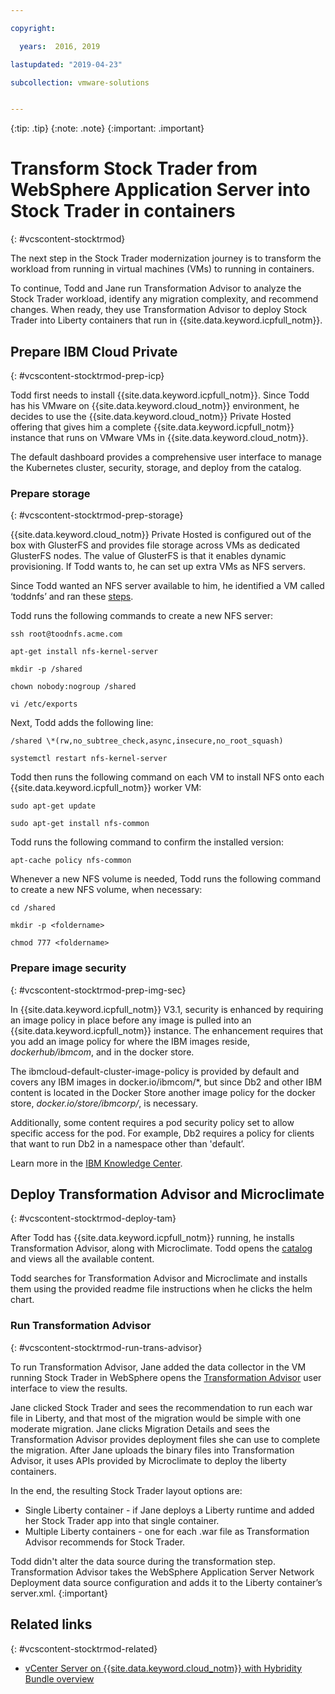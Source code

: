 ```yaml
---

copyright:

  years:  2016, 2019

lastupdated: "2019-04-23"

subcollection: vmware-solutions


---
```


{:tip: .tip}
{:note: .note}
{:important: .important}

# Transform Stock Trader from WebSphere Application Server into Stock Trader in containers
{: #vcscontent-stocktrmod}

The next step in the Stock Trader modernization journey is to transform the workload from running in virtual machines (VMs) to running in containers.

To continue, Todd and Jane run Transformation Advisor to analyze the Stock Trader workload, identify any migration complexity, and recommend changes. When ready, they use Transformation Advisor to deploy Stock Trader into Liberty containers that run in {{site.data.keyword.icpfull_notm}}.

## Prepare IBM Cloud Private
{: #vcscontent-stocktrmod-prep-icp}

Todd first needs to install {{site.data.keyword.icpfull_notm}}. Since Todd has his VMware on {{site.data.keyword.cloud_notm}} environment, he decides to use the {{site.data.keyword.cloud_notm}} Private Hosted offering that gives him a complete {{site.data.keyword.icpfull_notm}} instance that runs on VMware VMs in {{site.data.keyword.cloud_notm}}.

The default dashboard provides a comprehensive user interface to manage the Kubernetes cluster, security, storage, and deploy from the catalog.

### Prepare storage
{: #vcscontent-stocktrmod-prep-storage}

{{site.data.keyword.cloud_notm}} Private Hosted is configured out of the box with GlusterFS and provides file storage across VMs as dedicated GlusterFS nodes. The value of GlusterFS is that it enables dynamic provisioning. If Todd wants to, he can set up extra VMs as NFS servers.

Since Todd wanted an NFS server available to him, he identified a VM called ‘toddnfs’ and ran these
[steps](https://help.ubuntu.com/community/SettingUpNFSHowTo).

Todd runs the following commands to create a new NFS server:

`ssh root@toodnfs.acme.com`

`apt-get install nfs-kernel-server`

`mkdir -p /shared`

`chown nobody:nogroup /shared`

`vi /etc/exports`

Next, Todd adds the following line:

`/shared \*(rw,no_subtree_check,async,insecure,no_root_squash)`

`systemctl restart nfs-kernel-server`

Todd then runs the following command on each VM to install NFS onto each {{site.data.keyword.icpfull_notm}} worker VM:

`sudo apt-get update`

`sudo apt-get install nfs-common`

Todd runs the following command to confirm the installed version:

`apt-cache policy nfs-common`

Whenever a new NFS volume is needed, Todd runs the following command to create a new NFS volume, when necessary:

`cd /shared`

`mkdir -p <foldername>`

`chmod 777 <foldername>`

### Prepare image security
{: #vcscontent-stocktrmod-prep-img-sec}

In {{site.data.keyword.icpfull_notm}} V3.1, security is enhanced by requiring an image policy in place before any image is pulled into an {{site.data.keyword.icpfull_notm}} instance. The enhancement requires that you add an image policy for where the IBM images reside, *dockerhub/ibmcom*, and in the docker store.

The ibmcloud-default-cluster-image-policy is provided by default and covers any IBM images in docker.io/ibmcom/\*, but since Db2 and other IBM content is located in the Docker Store another image policy for the docker store, *docker.io/store/ibmcorp/*, is necessary.

Additionally, some content requires a pod security policy set to allow specific access for the pod. For example, Db2 requires a policy for clients that want to run Db2 in a namespace other than 'default’.

Learn more in the [IBM Knowledge
Center](https://www.ibm.com/support/knowledgecenter/SSBS6K_3.1.0/manage_cluster/enable_pod_security.html).

## Deploy Transformation Advisor and Microclimate
{: #vcscontent-stocktrmod-deploy-tam}

After Todd has {{site.data.keyword.icpfull_notm}} running, he installs Transformation Advisor, along with Microclimate. Todd opens the [catalog](https://www.ibm.com/cloud/private/architecture) and views all the available content.

Todd searches for Transformation Advisor and Microclimate and installs them using the provided readme file instructions when he clicks the helm chart.

### Run Transformation Advisor
{: #vcscontent-stocktrmod-run-trans-advisor}

To run Transformation Advisor, Jane added the data collector in the VM running Stock Trader in WebSphere opens the [Transformation
Advisor](https://developer.ibm.com/recipes/tutorials/using-the-transformation-advisor-on-ibm-cloud-private/) user interface to view the results.

Jane clicked Stock Trader and sees the recommendation to run each war file in Liberty, and that most of the migration would be simple with one moderate migration. Jane clicks Migration Details and sees the Transformation Advisor provides deployment files she can use to complete the migration. After Jane uploads the binary files into Transformation Advisor, it uses APIs provided by Microclimate to deploy the liberty containers.

In the end, the resulting Stock Trader layout options are:
* Single Liberty container - if Jane deploys a Liberty runtime and added her Stock Trader app into that single container.
* Multiple Liberty containers - one for each .war file as Transformation Advisor recommends for Stock Trader.

Todd didn't alter the data source during the transformation step. Transformation Advisor takes the WebSphere Application Server Network Deployment data source configuration and adds it to the Liberty container’s server.xml.
{:important}

## Related links
{: #vcscontent-stocktrmod-related}

* [vCenter Server on {{site.data.keyword.cloud_notm}} with Hybridity Bundle overview](/docs/services/vmwaresolutions/archiref/vcs?topic=vmware-solutions-vcs-hybridity-intro)
